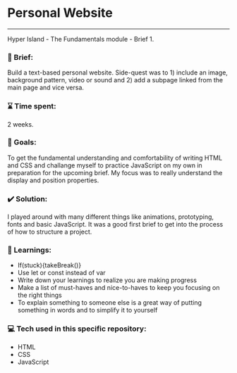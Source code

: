 # Personal Website
---
Hyper Island - The Fundamentals module - Brief 1.


### :scroll: Brief:
Build a text-based personal website. Side-quest was to 1) include an image, background pattern, video or sound and 2) add a subpage linked from the main page and vice versa.


### :hourglass: Time spent:
2 weeks.


### :checkered_flag: Goals:
To get the fundamental understanding and comfortability of writing HTML and CSS and challange myself to practice JavaScript on my own in preparation for the upcoming brief. My focus was to really understand the display and position properties.


### :heavy_check_mark: Solution:
I played around with many different things like animations, prototyping, fonts and basic JavaScript. It was a good first brief to get into the process of how to structure a project.


### :closed_book: Learnings:

* If(stuck){takeBreak()}
* Use let or const instead of var
* Write down your learnings to realize you are making progress
* Make a list of must-haves and nice-to-haves to keep you focusing on the right things
* To explain something to someone else is a great way of putting something in words and to simplify it to yourself

### :computer: Tech used in this specific repository:
* HTML
* CSS
* JavaScript
